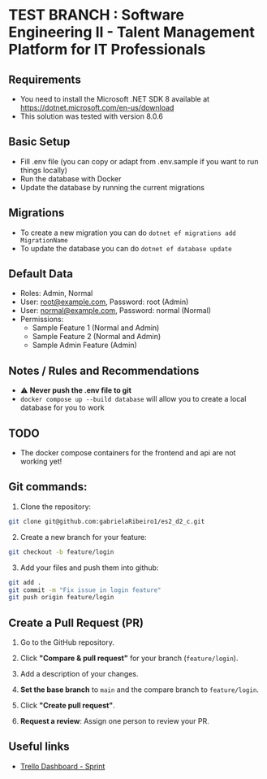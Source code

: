 # TEST BRANCH : Software Engineering II - Talent Management Platform for IT Professionals #

## Requirements ## 

 * You need to install the Microsoft .NET SDK 8 available at https://dotnet.microsoft.com/en-us/download
 * This solution was tested with version 8.0.6

## Basic Setup ## 

 * Fill .env file (you can copy or adapt from .env.sample if you want to run things locally) 
 * Run the database with Docker
 * Update the database by running the current migrations 

## Migrations ##

 * To create a new migration you can do `dotnet ef migrations add MigrationName`
 * To update the database you can do `dotnet ef database update`

## Default Data ##

 * Roles: Admin, Normal
 * User: root@example.com, Password: root (Admin)
 * User: normal@example.com, Password: normal (Normal)
 * Permissions:
   * Sample Feature 1 (Normal and Admin)
   * Sample Feature 2 (Normal and Admin)
   * Sample Admin Feature (Admin)

## Notes / Rules and Recommendations ##

 * ⚠️ **Never push the .env file to git** 
 * `docker compose up --build database` will allow you to create a local database for you to work

## TODO ##

 * The docker compose containers for the frontend and api are not working yet!

## Git commands:

1. Clone the repository:
```bash
git clone git@github.com:gabrielaRibeiro1/es2_d2_c.git
```
2. Create a new branch for your feature:
```bash
git checkout -b feature/login
```
3. Add your files and push them into github:
```bash
git add .
git commit -m "Fix issue in login feature"
git push origin feature/login
```
## Create a Pull Request (PR)

1. Go to the GitHub repository.

2. Click **"Compare & pull request"** for your branch (`feature/login`).

3. Add a description of your changes.

4. **Set the base branch** to `main` and the compare branch to `feature/login`.

5. Click **"Create pull request"**.

6. **Request a review**: Assign one person to review your PR.

## Useful links ##
* [Trello Dashboard - Sprint](https://trello.com/b/5ubS10uf/es2-d2-tema-c)


